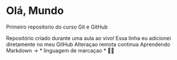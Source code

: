# Olá, Mundo
 Primeiro repositorio do curso Git e GitHub

 Repositório criado durante uma aula ao vivo!
 Essa linha eu adicionei diretamente no meu GitHub
Alteraçao remota  continua
Aprendendo Markdown -> * linguagem de marcaçao *
🧙‍♂️
